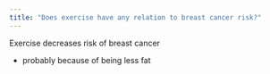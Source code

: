 ```yaml
---
title: "Does exercise have any relation to breast cancer risk?"
---
```

Exercise decreases risk of breast cancer
- probably because of being less fat

